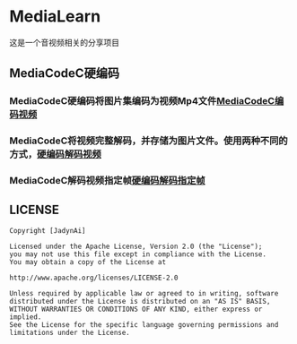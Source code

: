 # MediaLearn
这是一个音视频相关的分享项目

## MediaCodeC硬编码

### MediaCodeC硬编码将图片集编码为视频Mp4文件[MediaCodeC编码视频](https://ailoli.me/2019/04/01/2019-04-01-MediaCodeC-encoder1/)

### MediaCodeC将视频完整解码，并存储为图片文件。使用两种不同的方式，[硬编码解码视频](https://ailoli.me/2019/01/25/2019-01-25-MediaCodeC-Decode-1/)

### MediaCodeC解码视频指定帧[硬编码解码指定帧](https://ailoli.me/2019/02/09/2019-02-09-MediaCodeC-frame/)



## LICENSE

    Copyright [JadynAi]

    Licensed under the Apache License, Version 2.0 (the "License");
    you may not use this file except in compliance with the License.
    You may obtain a copy of the License at

    http://www.apache.org/licenses/LICENSE-2.0

    Unless required by applicable law or agreed to in writing, software
    distributed under the License is distributed on an "AS IS" BASIS,
    WITHOUT WARRANTIES OR CONDITIONS OF ANY KIND, either express or implied.
    See the License for the specific language governing permissions and
    limitations under the License.
